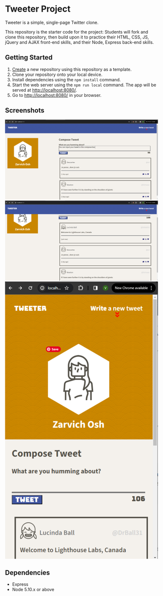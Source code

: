 # Tweeter Project

Tweeter is a simple, single-page Twitter clone.

This repository is the starter code for the project: Students will fork and clone this repository, then build upon it to practice their HTML, CSS, JS, jQuery and AJAX front-end skills, and their Node, Express back-end skills.

## Getting Started

1. [Create](https://docs.github.com/en/repositories/creating-and-managing-repositories/creating-a-repository-from-a-template) a new repository using this repository as a template.
2. Clone your repository onto your local device.
3. Install dependencies using the `npm install` command.
3. Start the web server using the `npm run local` command. The app will be served at <http://localhost:8080/>.
4. Go to <http://localhost:8080/> in your browser.

## Screenshots
!["Screenshot of tweet compose box"](https://github.com/vicspider2001/tweeter/blob/master/tweetPix/Tweet-Compose-box.png)
!["Screenshot of tweets"](https://github.com/vicspider2001/tweeter/blob/master/tweetPix/Tweets.png)
!["Screenshot of tweet mobile view"](https://github.com/vicspider2001/tweeter/blob/master/tweetPix/Tweet-mobile-view.png)

## Dependencies

- Express
- Node 5.10.x or above
